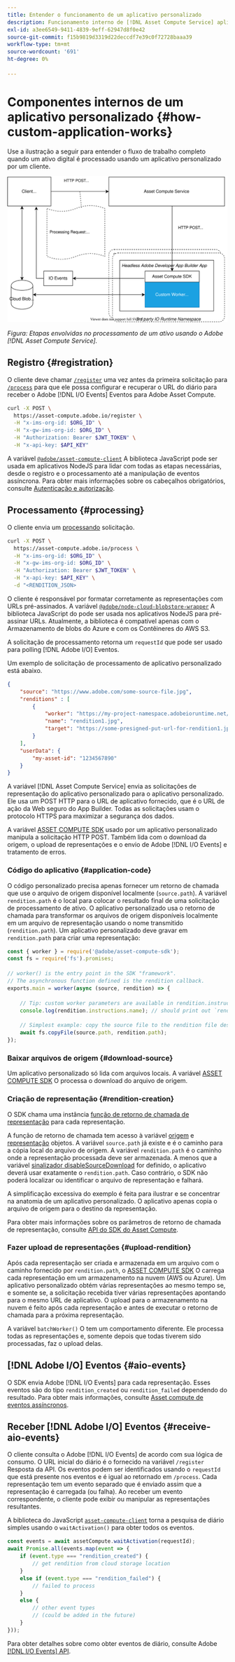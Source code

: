 ```yaml
---
title: Entender o funcionamento de um aplicativo personalizado
description: Funcionamento interno de [!DNL Asset Compute Service] aplicativo personalizado para ajudar a entender como funciona.
exl-id: a3ee6549-9411-4839-9eff-62947d8f0e42
source-git-commit: f15b9819d3319d22deccdf7e39c0f72728baaa39
workflow-type: tm+mt
source-wordcount: '691'
ht-degree: 0%

---
```


# Componentes internos de um aplicativo personalizado {#how-custom-application-works}

Use a ilustração a seguir para entender o fluxo de trabalho completo quando um ativo digital é processado usando um aplicativo personalizado por um cliente.

![Fluxo de trabalho do aplicativo personalizado](assets/customworker.svg)

*Figura: Etapas envolvidas no processamento de um ativo usando o Adobe [!DNL Asset Compute Service].*

## Registro {#registration}

O cliente deve chamar [`/register`](api.md#register) uma vez antes da primeira solicitação para [`/process`](api.md#process-request) para que ele possa configurar e recuperar o URL do diário para receber o Adobe [!DNL I/O Events] Eventos para Adobe Asset Compute.

```sh
curl -X POST \
  https://asset-compute.adobe.io/register \
  -H "x-ims-org-id: $ORG_ID" \
  -H "x-gw-ims-org-id: $ORG_ID" \
  -H "Authorization: Bearer $JWT_TOKEN" \
  -H "x-api-key: $API_KEY"
```

A variável [`@adobe/asset-compute-client`](https://github.com/adobe/asset-compute-client#usage) A biblioteca JavaScript pode ser usada em aplicativos NodeJS para lidar com todas as etapas necessárias, desde o registro e o processamento até a manipulação de eventos assíncrona. Para obter mais informações sobre os cabeçalhos obrigatórios, consulte [Autenticação e autorização](api.md).

## Processamento {#processing}

O cliente envia um [processando](api.md#process-request) solicitação.

```sh
curl -X POST \
  https://asset-compute.adobe.io/process \
  -H "x-ims-org-id: $ORG_ID" \
  -H "x-gw-ims-org-id: $ORG_ID" \
  -H "Authorization: Bearer $JWT_TOKEN" \
  -H "x-api-key: $API_KEY" \
  -d "<RENDITION_JSON>
```

O cliente é responsável por formatar corretamente as representações com URLs pré-assinados. A variável [`@adobe/node-cloud-blobstore-wrapper`](https://github.com/adobe/node-cloud-blobstore-wrapper#presigned-urls) A biblioteca JavaScript do pode ser usada nos aplicativos NodeJS para pré-assinar URLs. Atualmente, a biblioteca é compatível apenas com o Armazenamento de blobs do Azure e com os Contêineres do AWS S3.

A solicitação de processamento retorna um `requestId` que pode ser usado para polling [!DNL Adobe I/O] Eventos.

Um exemplo de solicitação de processamento de aplicativo personalizado está abaixo.

```json
{
    "source": "https://www.adobe.com/some-source-file.jpg",
    "renditions" : [
        {
            "worker": "https://my-project-namespace.adobeioruntime.net/api/v1/web/my-namespace-version/my-worker",
            "name": "rendition1.jpg",
            "target": "https://some-presigned-put-url-for-rendition1.jpg",
        }
    ],
    "userData": {
        "my-asset-id": "1234567890"
    }
}
```

A variável [!DNL Asset Compute Service] envia as solicitações de representação do aplicativo personalizado para o aplicativo personalizado. Ele usa um POST HTTP para o URL de aplicativo fornecido, que é o URL de ação da Web seguro do App Builder. Todas as solicitações usam o protocolo HTTPS para maximizar a segurança dos dados.

A variável [ASSET COMPUTE SDK](https://github.com/adobe/asset-compute-sdk#adobe-asset-compute-worker-sdk) usado por um aplicativo personalizado manipula a solicitação HTTP POST. Também lida com o download da origem, o upload de representações e o envio de Adobe [!DNL I/O Events] e tratamento de erros.

<!-- TBD: Add the application diagram. -->

### Código do aplicativo {#application-code}

O código personalizado precisa apenas fornecer um retorno de chamada que use o arquivo de origem disponível localmente (`source.path`). A variável `rendition.path` é o local para colocar o resultado final de uma solicitação de processamento de ativo. O aplicativo personalizado usa o retorno de chamada para transformar os arquivos de origem disponíveis localmente em um arquivo de representação usando o nome transmitido (`rendition.path`). Um aplicativo personalizado deve gravar em `rendition.path` para criar uma representação:

```javascript
const { worker } = require('@adobe/asset-compute-sdk');
const fs = require('fs').promises;

// worker() is the entry point in the SDK "framework".
// The asynchronous function defined is the rendition callback.
exports.main = worker(async (source, rendition) => {

    // Tip: custom worker parameters are available in rendition.instructions.
    console.log(rendition.instructions.name); // should print out `rendition.jpg`.

    // Simplest example: copy the source file to the rendition file destination so as to transfer the asset as is without processing.
    await fs.copyFile(source.path, rendition.path);
});
```

### Baixar arquivos de origem {#download-source}

Um aplicativo personalizado só lida com arquivos locais. A variável [ASSET COMPUTE SDK](https://github.com/adobe/asset-compute-sdk#adobe-asset-compute-worker-sdk) O processa o download do arquivo de origem.

### Criação de representação {#rendition-creation}

O SDK chama uma instância [função de retorno de chamada de representação](https://github.com/adobe/asset-compute-sdk#rendition-callback-for-worker-required) para cada representação.

A função de retorno de chamada tem acesso à variável [origem](https://github.com/adobe/asset-compute-sdk#source) e [representação](https://github.com/adobe/asset-compute-sdk#rendition) objetos. A variável `source.path` já existe e é o caminho para a cópia local do arquivo de origem. A variável `rendition.path` é o caminho onde a representação processada deve ser armazenada. A menos que a variável [sinalizador disableSourceDownload](https://github.com/adobe/asset-compute-sdk#worker-options-optional) for definido, o aplicativo deverá usar exatamente o `rendition.path`. Caso contrário, o SDK não poderá localizar ou identificar o arquivo de representação e falhará.

A simplificação excessiva do exemplo é feita para ilustrar e se concentrar na anatomia de um aplicativo personalizado. O aplicativo apenas copia o arquivo de origem para o destino da representação.

Para obter mais informações sobre os parâmetros de retorno de chamada de representação, consulte [API do SDK do Asset Compute](https://github.com/adobe/asset-compute-sdk#api-details).

### Fazer upload de representações {#upload-rendition}

Após cada representação ser criada e armazenada em um arquivo com o caminho fornecido por `rendition.path`, o [ASSET COMPUTE SDK](https://github.com/adobe/asset-compute-sdk#adobe-asset-compute-worker-sdk) O carrega cada representação em um armazenamento na nuvem (AWS ou Azure). Um aplicativo personalizado obtém várias representações ao mesmo tempo se, e somente se, a solicitação recebida tiver várias representações apontando para o mesmo URL de aplicativo. O upload para o armazenamento na nuvem é feito após cada representação e antes de executar o retorno de chamada para a próxima representação.

A variável `batchWorker()` O tem um comportamento diferente. Ele processa todas as representações e, somente depois que todas tiverem sido processadas, faz o upload delas.

## [!DNL Adobe I/O] Eventos {#aio-events}

O SDK envia Adobe [!DNL I/O Events] para cada representação. Esses eventos são do tipo `rendition_created` ou `rendition_failed` dependendo do resultado. Para obter mais informações, consulte [Asset compute de eventos assíncronos](api.md#asynchronous-events).

## Receber [!DNL Adobe I/O] Eventos {#receive-aio-events}

O cliente consulta o Adobe [!DNL I/O Events] de acordo com sua lógica de consumo. O URL inicial do diário é o fornecido na variável `/register` Resposta da API. Os eventos podem ser identificados usando o `requestId` que está presente nos eventos e é igual ao retornado em `/process`. Cada representação tem um evento separado que é enviado assim que a representação é carregada (ou falha). Ao receber um evento correspondente, o cliente pode exibir ou manipular as representações resultantes.

A biblioteca do JavaScript [`asset-compute-client`](https://github.com/adobe/asset-compute-client#usage) torna a pesquisa de diário simples usando o `waitActivation()` para obter todos os eventos.

```javascript
const events = await assetCompute.waitActivation(requestId);
await Promise.all(events.map(event => {
    if (event.type === "rendition_created") {
        // get rendition from cloud storage location
    }
    else if (event.type === "rendition_failed") {
        // failed to process
    }
    else {
        // other event types
        // (could be added in the future)
    }
}));
```

Para obter detalhes sobre como obter eventos de diário, consulte Adobe [[!DNL I/O Events] API](https://developer.adobe.com/events/docs/guides/api/journaling_api/).

<!-- TBD:
* Illustration of the controls/data flow.
* Basic overview, in text and not code, of how an application works.
-->
